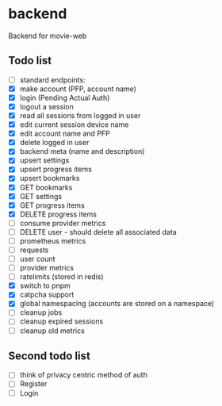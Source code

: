 # backend
Backend for movie-web

## Todo list
 - [ ] standard endpoints:
  - [X] make account (PFP, account name)
  - [X] login (Pending Actual Auth)
  - [X] logout a session
  - [X] read all sessions from logged in user
  - [X] edit current session device name
  - [X] edit account name and PFP
  - [X] delete logged in user
  - [X] backend meta (name and description)
  - [X] upsert settings
  - [X] upsert progress items
  - [X] upsert bookmarks
  - [X] GET bookmarks
  - [X] GET settings
  - [X] GET progress items
  - [X] DELETE progress items
  - [ ] consume provider metrics
  - [ ] DELETE user - should delete all associated data
 - [ ] prometheus metrics
  - [ ] requests
  - [ ] user count
  - [ ] provider metrics
 - [ ] ratelimits (stored in redis)
 - [X] switch to pnpm
 - [X] catpcha support
 - [X] global namespacing (accounts are stored on a namespace)
 - [ ] cleanup jobs
  - [ ] cleanup expired sessions
  - [ ] cleanup old metrics

## Second todo list
 - [ ] think of privacy centric method of auth
  - [ ] Register
  - [ ] Login
